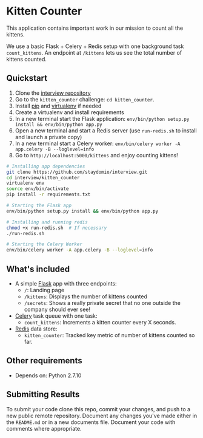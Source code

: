 # Kitten Counter
This application contains important work in our mission to count all the kittens.

We use a basic Flask + Celery + Redis setup with one background task `count_kittens`.
An endpoint at `/kittens` lets us see the total number of kittens counted.


## Quickstart
1. Clone the [interview repository](https://github.com/staydomio/interview)
2. Go to the `kitten_counter` challenge: `cd kitten_counter`.
3. Install [pip](https://pip.pypa.io/en/stable/installing/) and [virtualenv](https://virtualenv.pypa.io/en/stable/installation/) if needed
4. Create a virtualenv and install requirements
5. In a new terminal start the Flask application: `env/bin/python setup.py install && env/bin/python app.py`
6. Open a new terminal and start a Redis server (use `run-redis.sh` to install and launch a private copy)
7. In a new terminal start a Celery worker: `env/bin/celery worker -A app.celery -B --loglevel=info`
8. Go to `http://localhost:5000/kittens` and enjoy counting kittens!

```bash
# Installing app dependencies
git clone https://github.com/staydomio/interview.git
cd interview/kitten_counter
virtualenv env
source env/bin/activate
pip install -r requirements.txt
```
```bash
# Starting the Flask app
env/bin/python setup.py install && env/bin/python app.py
```
```bash
# Installing and running redis
chmod +x run-redis.sh  # If necessary
./run-redis.sh
```
```bash
# Starting the Celery Worker
env/bin/celery worker -A app.celery -B --loglevel=info
```

## What's included
* A simple [Flask](http://flask.pocoo.org/) app with three endpoints:
  * `/`: Landing page
  * `/kittens`: Displays the number of kittens counted
  * `/secrets`: Shows a really private secret that no one outside the company should ever see!
* [Celery](http://docs.celeryproject.org/en/latest/getting-started/introduction.html) task queue with one task:
  * `count_kittens`: Increments a kitten counter every X seconds.
* [Redis](https://redis.io/) data store:
  * `kitten_counter`: Tracked key metric of number of kittens counted so far.


## Other requirements
* Depends on: Python 2.7.10


## Submitting Results
To submit your code clone this repo, commit your changes, and push to a new public remote repository.
Document any changes you've made either in the `README.md` or in a new documents file.
Document your code with comments where appropriate.
